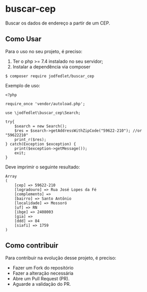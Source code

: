 # buscar-cep
Buscar os dados de endereço a partir de um CEP.

## Como Usar

Para o uso no seu projeto, é preciso:

1. Ter o php >= 7.4 instalado no seu servidor;
2. Instalar  a dependência via composer

```
$ composer require jodfedlet/buscar_cep
```

Exemplo de uso:

```
<?php

require_once 'vendor/autoload.php';

use \jodfedlet\buscar_cep\Search;

try{
    $search = new Search();
    $res = $search->getAddressWithZipCode("59622-210"); //or "59622210"
    print_r($res);
} catch(Exception $exception) {
    print($exception->getMessage());
    exit;
}
```

Deve imprimir o seguinte resultado:

```
Array
(
    [cep] => 59622-210
    [logradouro] => Rua José Lopes da Fé
    [complemento] => 
    [bairro] => Santo Antônio
    [localidade] => Mossoró
    [uf] => RN
    [ibge] => 2408003
    [gia] => 
    [ddd] => 84
    [siafi] => 1759
)
```

## Como contribuir
Para contribuir na evolução desse projeto, é preciso:
- Fazer um Fork do repositório
- Fazer a alteração necessária
- Abre um Pull Request (PR).
- Aguarde a validação do PR. 
